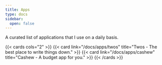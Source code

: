 ```yaml
---
title: Apps
type: docs
sidebar:
  open: false
---
```


A curated list of applications that I use on a daily basis.

{{< cards cols="2" >}}
{{< card link="/docs/apps/twos" title="Twos - The best place to write things down." >}}
{{< card link="/docs/apps/cashew" title="Cashew - A budget app for you." >}}
{{< /cards >}}
